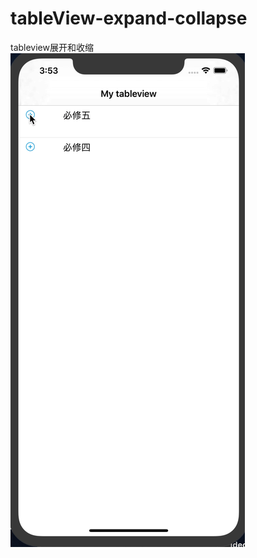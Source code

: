 # tableView-expand-collapse
tableview展开和收缩
![image](https://github.com/jiaoxiaker/tableView-expand-collapse/blob/master/TreeTableView.gif)
